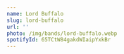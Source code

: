 ```yaml
---
name: Lord Buffalo
slug: lord-buffalo
url: ''
photo: /img/bands/lord-buffalo.webp
spotifyId: 65TCtW84gakdWIaipYxkBr
---
```

